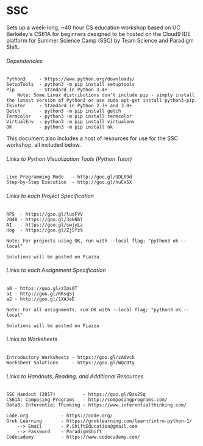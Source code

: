 # SSC
Sets up a week-long, ~40 hour CS education workshop based on UC Berkeley's CS61A for beginners designed to be hosted on the Cloud9 IDE platform for Summer Science Camp (SSC) by Team Science and Paradigm Shift.

###### Dependencies

    Python3     - https://www.python.org/downloads/
    SetupTools  - python3 -m pip install setuptools
    Pip         - Standard in Python 3.4+
        Note: Some Linux distributions don't include pip - simply install the latest version of Python3 or use sudo apt-get install python3-pip.
    Tkinter     - Standard in Python 2.7+ and 3.0+
    Getch       - python3 -m pip install getch
    Termcolor   - python3 -m pip install termcolor
    VirtualEnv  - python3 -m pip install virtualenv
    OK          - python3 -m pip install ok

This document also includes a host of resources for use for the SSC workshop, all included below.

###### Links to Python Visualization Tools (Python Tutor)

    Live Programming Mode   - http://goo.gl/UDL89d
    Step-by-Step Execution  - http://goo.gl/huCx5X

###### Links to each Project Specification

    RPS  - https://goo.gl/luoFVV
    2048 - https://goo.gl/34kNbl
    AI   - https://goo.gl/swjyLz
    Hog  - https://goo.gl/ZjSfz9

    Note: For projects using OK, run with --local flag; "python3 ok --local"

    Solutions will be posted on Piazza

###### Links to each Assignment Specification  

    a0 - https://goo.gl/zIms0T
    a1 - http://goo.gl/RKsqSj
    a2 - http://goo.gl/1XAJeE

    Note: For all assignments, run OK with --local flag; "python3 ok --local"

    Solutions will be posted on Piazza

###### Links to Worksheets

    Introductory Worksheets - https://goo.gl/zA0Vck
    Worksheet Solutions     - https://goo.gl/WQcDty

###### Links to Handouts, Reading, and Additional Resources

    SSC Handout (2017)          - https://goo.gl/Bzs2Sq
    CS61A: Composing Programs   - http://composingprograms.com/
    Data8: Inferential Thinking - https://www.inferentialthinking.com/

    Code.org            - https://code.org/
    Grok Learning       - https://groklearning.com/learn/intro-python-1/
        --> Email       - P.ShiftEducation@gmail.com
        --> Password    - ParadigmShift
    Codecademy          - https://www.codecademy.com/
